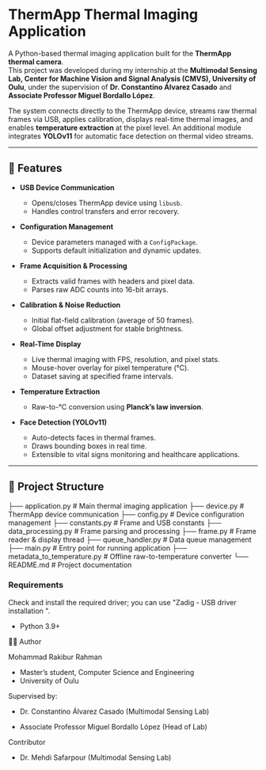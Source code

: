 # ThermApp Thermal Imaging Application  

A Python-based thermal imaging application built for the **ThermApp thermal camera**.  
This project was developed during my internship at the **Multimodal Sensing Lab, Center for Machine Vision and Signal Analysis (CMVS), University of Oulu**, under the supervision of **Dr. Constantino Álvarez Casado** and **Associate Professor Miguel Bordallo López**.  

The system connects directly to the ThermApp device, streams raw thermal frames via USB, applies calibration, displays real-time thermal images, and enables **temperature extraction** at the pixel level. An additional module integrates **YOLOv11** for automatic face detection on thermal video streams.  

---

## 🚀 Features  

- **USB Device Communication**  
  - Opens/closes ThermApp device using `libusb`.  
  - Handles control transfers and error recovery.  

- **Configuration Management**  
  - Device parameters managed with a `ConfigPackage`.  
  - Supports default initialization and dynamic updates.  

- **Frame Acquisition & Processing**  
  - Extracts valid frames with headers and pixel data.  
  - Parses raw ADC counts into 16-bit arrays.  

- **Calibration & Noise Reduction**  
  - Initial flat-field calibration (average of 50 frames).  
  - Global offset adjustment for stable brightness.  

- **Real-Time Display**  
  - Live thermal imaging with FPS, resolution, and pixel stats.  
  - Mouse-hover overlay for pixel temperature (°C).  
  - Dataset saving at specified frame intervals.  

- **Temperature Extraction**  
  - Raw-to-°C conversion using **Planck’s law inversion**.   

- **Face Detection (YOLOv11)**  
  - Auto-detects faces in thermal frames.  
  - Draws bounding boxes in real time.  
  - Extensible to vital signs monitoring and healthcare applications.  

---

## 📂 Project Structure  

├── application.py # Main thermal imaging application
├── device.py # ThermApp device communication
├── config.py # Device configuration management
├── constants.py # Frame and USB constants
├── data_processing.py # Frame parsing and processing
├── frame.py # Frame reader & display thread
├── queue_handler.py # Data queue management
├── main.py # Entry point for running application
├── metadata_to_temperature.py # Offline raw-to-temperature converter
└── README.md # Project documentation


### Requirements
Check and install the required driver; you can use "Zadig - USB driver installation ".
- Python 3.9+

  

👨‍💻 Author

Mohammad Rakibur Rahman
- Master’s student, Computer Science and Engineering
- University of Oulu

Supervised by:

- Dr. Constantino Álvarez Casado (Multimodal Sensing Lab)

- Associate Professor Miguel Bordallo López (Head of Lab)

Contributor
- Dr. Mehdi Safarpour (Multimodal Sensing Lab)

